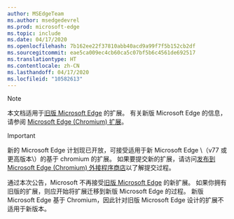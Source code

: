 ```yaml
---
author: MSEdgeTeam
ms.author: msedgedevrel
ms.prod: microsoft-edge
ms.topic: include
ms.date: 04/17/2020
ms.openlocfilehash: 7b162ee22f37810abb40acd9a99f7f5b152cb2df
ms.sourcegitcommit: eae5ca009ec4cb60ca5c07bf5b6c4561de692517
ms.translationtype: HT
ms.contentlocale: zh-CN
ms.lasthandoff: 04/17/2020
ms.locfileid: "10582613"
---
```

> [!NOTE]
> 本文档适用于[旧版 Microsoft Edge][MicrosoftSupportEdgeLegacy] 的扩展。 有关新版 Microsoft Edge 的信息，请参阅 [Microsoft Edge (Chromium) 扩展][MicrosoftEdgeExtensionsChromiumIndex]。

> [!IMPORTANT]
> 新的 Microsoft Edge 计划现已开放，可接受适用于新 Microsoft Edge \（v77 或更高版本\）的基于 chromium 的扩展。 如果要提交新的扩展，请访问[发布到 Microsoft Edge (Chromium) 外接程序商店][ExtensionsChromiumPublish]以了解提交过程。  
> 
> 通过本次公告，Microsoft 不再接受[旧版 Microsoft Edge][MicrosoftSupportEdgeLegacy] 的新扩展。 如果你拥有旧版的扩展，则应开始将扩展迁移到新版 Microsoft Edge 的过程。  新版 Microsoft Edge 基于 Chromium，因此针对旧版 Microsoft Edge 设计的扩展不适用于新版本。  
> 

<!-- image links -->  

<!-- links -->  

[MicrosoftEdgeExtensionsChromiumIndex]: /microsoft-edge/extensions-chromium/index "Microsoft Edge (Chromium) 扩展"
[ExtensionsChromiumPublish]: /microsoft-edge/extensions-chromium/publish/publish-extension "发布扩展"  

[MicrosoftSupportEdgeLegacy]: https://support.microsoft.com/help/4533505/what-is-microsoft-edge-legacy "什么是 Microsoft Edge 旧版？| Microsoft 支持"  
